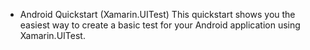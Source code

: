 * Android Quickstart (Xamarin.UITest)
This quickstart shows you the easiest way to create a basic test for your Android application using Xamarin.UITest.

